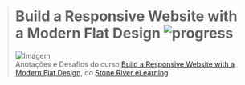 ># **Build a Responsive Website with a Modern Flat Design** ![progress](http://progressed.io/bar/0?title=completed "progress")
> ![Imagem](https://udemy-images.udemy.com/course/750x422/188692_9c77_5.jpg)  
> Anotações e Desafios do curso [Build a Responsive Website with a Modern Flat Design](https://www.udemy.com/build-responsive-website-designs-with-html5-and-css/), do [Stone River eLearning](https://www.udemy.com/user/marktrego/)

